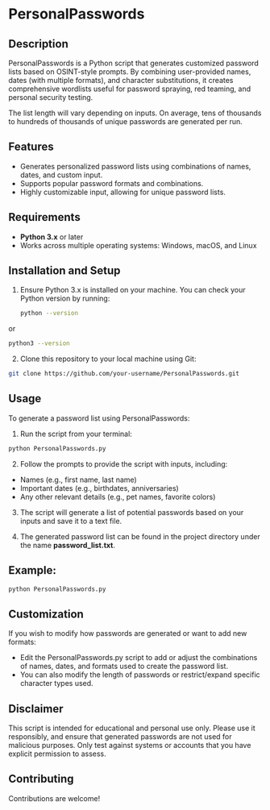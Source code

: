 # PersonalPasswords

## Description
PersonalPasswords is a Python script that generates customized password lists based on OSINT-style prompts. By combining user-provided names, dates (with multiple formats), and character substitutions, it creates comprehensive wordlists useful for password spraying, red teaming, and personal security testing.

The list length will vary depending on inputs. On average, tens of thousands to hundreds of thousands of unique passwords are generated per run.

## Features
- Generates personalized password lists using combinations of names, dates, and custom input.
- Supports popular password formats and combinations.
- Highly customizable input, allowing for unique password lists.

## Requirements
- **Python 3.x** or later
- Works across multiple operating systems: Windows, macOS, and Linux

## Installation and Setup
1. Ensure Python 3.x is installed on your machine. You can check your Python version by running:
   ```bash
   python --version
  or
  ```bash
  python3 --version
  ```
2. Clone this repository to your local machine using Git:

  ```bash
  git clone https://github.com/your-username/PersonalPasswords.git
```

## Usage
To generate a password list using PersonalPasswords:

1. Run the script from your terminal:

  ```bash
  python PersonalPasswords.py
```
2. Follow the prompts to provide the script with inputs, including:

- Names (e.g., first name, last name)
- Important dates (e.g., birthdates, anniversaries)
- Any other relevant details (e.g., pet names, favorite colors)

3. The script will generate a list of potential passwords based on your inputs and save it to a text file.

4. The generated password list can be found in the project directory under the name **password_list.txt**.

## Example:
  ``` bash
  python PersonalPasswords.py
```
## Customization
If you wish to modify how passwords are generated or want to add new formats:
- Edit the PersonalPasswords.py script to add or adjust the combinations of names, dates, and formats used to create the password list.
- You can also modify the length of passwords or restrict/expand specific character types used.

## Disclaimer
This script is intended for educational and personal use only. Please use it responsibly, and ensure that generated passwords are not used for malicious purposes. Only test against systems or accounts that you have explicit permission to assess.

## Contributing
Contributions are welcome!
